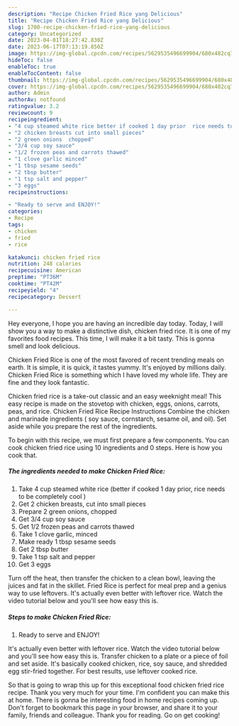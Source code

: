 ```yaml
---
description: "Recipe Chicken Fried Rice yang Delicious"
title: "Recipe Chicken Fried Rice yang Delicious"
slug: 1700-recipe-chicken-fried-rice-yang-delicious
category: Uncategorized
date: 2023-04-01T18:27:42.830Z
date: 2023-06-17T07:13:19.850Z
image: https://img-global.cpcdn.com/recipes/5629535496699904/680x482cq70/chicken-fried-rice-recipe-main-photo.jpg
hideToc: false
enableToc: true
enableTocContent: false
thumbnail: https://img-global.cpcdn.com/recipes/5629535496699904/680x482cq70/chicken-fried-rice-recipe-main-photo.jpg
cover: https://img-global.cpcdn.com/recipes/5629535496699904/680x482cq70/chicken-fried-rice-recipe-main-photo.jpg
author: Admin
authorAv: notfound
ratingvalue: 3.2
reviewcount: 9
recipeingredient:
- "4 cup steamed white rice better if cooked 1 day prior  rice needs to be completely cool "
- "2 chicken breasts cut into small pieces"
- "2 green onions  chopped"
- "3/4 cup soy sauce"
- "1/2 frozen peas and carrots thawed"
- "1 clove garlic minced"
- "1 tbsp sesame seeds"
- "2 tbsp butter"
- "1 tsp salt and pepper"
- "3 eggs"
recipeinstructions:

- "Ready to serve and ENJOY!"
categories:
- Recipe
tags:
- chicken
- fried
- rice

katakunci: chicken fried rice 
nutrition: 248 calories
recipecuisine: American
preptime: "PT36M"
cooktime: "PT42M"
recipeyield: "4"
recipecategory: Dessert

---
```



Hey everyone, I hope you are having an incredible day today. Today, I will show you a way to make a distinctive dish, chicken fried rice. It is one of my favorites food recipes. This time, I will make it a bit tasty. This is gonna smell and look delicious.

Chicken Fried Rice is one of the most favored of recent trending meals on earth. It is simple, it is quick, it tastes yummy. It's enjoyed by millions daily. Chicken Fried Rice is something which I have loved my whole life. They are fine and they look fantastic.

Chicken fried rice is a take-out classic and an easy weeknight meal! This easy recipe is made on the stovetop with chicken, eggs, onions, carrots, peas, and rice. Chicken Fried Rice Recipe Instructions Combine the chicken and marinade ingredients ( soy sauce, cornstarch, sesame oil, and oil). Set aside while you prepare the rest of the ingredients.


To begin with this recipe, we must first prepare a few components. You can cook chicken fried rice using 10 ingredients and 0 steps. Here is how you cook that.

<!--inarticleads1-->

##### The ingredients needed to make Chicken Fried Rice:

1. Take 4 cup steamed white rice (better if cooked 1 day prior,  rice needs to be completely cool )
1. Get 2 chicken breasts, cut into small pieces
1. Prepare 2 green onions,  chopped
1. Get 3/4 cup soy sauce
1. Get 1/2 frozen peas and carrots thawed
1. Take 1 clove garlic, minced
1. Make ready 1 tbsp sesame seeds
1. Get 2 tbsp butter
1. Take 1 tsp salt and pepper
1. Get 3 eggs


Turn off the heat, then transfer the chicken to a clean bowl, leaving the juices and fat in the skillet. Fried Rice is perfect for meal prep and a genius way to use leftovers. It&#39;s actually even better with leftover rice. Watch the video tutorial below and you&#39;ll see how easy this is. 

<!--inarticleads2-->

##### Steps to make Chicken Fried Rice:


1. Ready to serve and ENJOY!

It&#39;s actually even better with leftover rice. Watch the video tutorial below and you&#39;ll see how easy this is. Transfer chicken to a plate or a piece of foil and set aside. It&#39;s basically cooked chicken, rice, soy sauce, and shredded egg stir-fried together. For best results, use leftover cooked rice. 

So that is going to wrap this up for this exceptional food chicken fried rice recipe. Thank you very much for your time. I'm confident you can make this at home. There is gonna be interesting food in home recipes coming up. Don't forget to bookmark this page in your browser, and share it to your family, friends and colleague. Thank you for reading. Go on get cooking!
